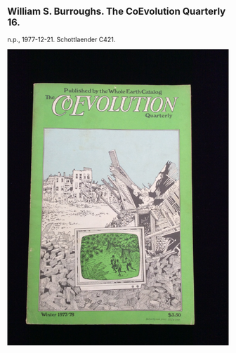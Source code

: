 ## William S. Burroughs. The CoEvolution Quarterly 16.

n.p., 1977-12-21.  Schottlaender C421.

![The CoEvolution Quarterly 16](../assets/images/the-coevolution-quarterly-16-1.jpg)
